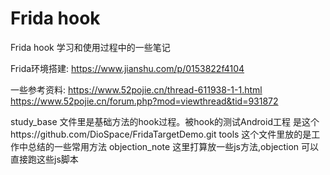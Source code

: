 # Frida hook
 Frida hook 学习和使用过程中的一些笔记

Frida环境搭建:
 https://www.jianshu.com/p/0153822f4104

一些参考资料:
https://www.52pojie.cn/thread-611938-1-1.html
https://www.52pojie.cn/forum.php?mod=viewthread&tid=931872


study_base 文件里是基础方法的hook过程。被hook的测试Android工程 是这个https://github.com/DioSpace/FridaTargetDemo.git
tools 这个文件里放的是工作中总结的一些常用方法
objection_note 这里打算放一些js方法,objection 可以直接跑这些js脚本
